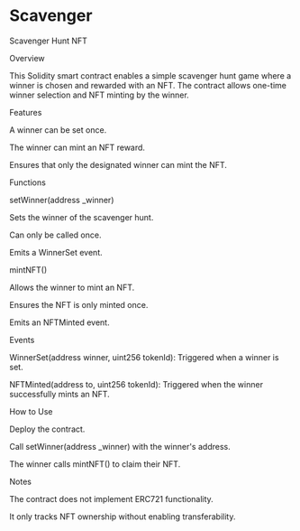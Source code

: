 # Scavenger
Scavenger Hunt NFT

Overview

This Solidity smart contract enables a simple scavenger hunt game where a winner is chosen and rewarded with an NFT. The contract allows one-time winner selection and NFT minting by the winner.

Features

A winner can be set once.

The winner can mint an NFT reward.

Ensures that only the designated winner can mint the NFT.

Functions

setWinner(address _winner)

Sets the winner of the scavenger hunt.

Can only be called once.

Emits a WinnerSet event.

mintNFT()

Allows the winner to mint an NFT.

Ensures the NFT is only minted once.

Emits an NFTMinted event.

Events

WinnerSet(address winner, uint256 tokenId): Triggered when a winner is set.

NFTMinted(address to, uint256 tokenId): Triggered when the winner successfully mints an NFT.

How to Use

Deploy the contract.

Call setWinner(address _winner) with the winner's address.

The winner calls mintNFT() to claim their NFT.

Notes

The contract does not implement ERC721 functionality.

It only tracks NFT ownership without enabling transferability.

